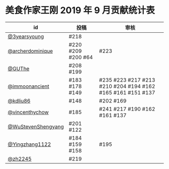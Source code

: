 # 美食作家王刚 2019 年 9 月贡献统计表

| id | 投稿 | 审核 |
| -- | --- | --- |
| [@3yearsyoung](https://github.com/3yearsyoung) | #218 | |
| [@archerdominique](https://github.com/archerdominique) | #220 #209 #200 #64 | #223 |
| [@GUThe](https://github.com/GUThe) | #208 #199 | |
| [@immoonancient](https://github.com/immoonancient) | #183 #178 #149 | #235 #223 #217 #213 #210 #204 #194 #162 #165 #161 #151 #137 |
| [@kdliu86](https://github.com/kdliu86) | #148 | #202 #169 |
| [@vincenthychow](https://github.com/vincenthychow) | #185 | #241 #217 #190 #162 #161 #137 |
| [@WuStevenShengyang](https://github.com/WuStevenShengyang) | #201 #122 | |
| [@Yingzhang1122](https://github.com/Yingzhang1122) | #184 #159 #158 | #195 |
| [@zh2245](https://github.com/zh2245) | #219 | |

